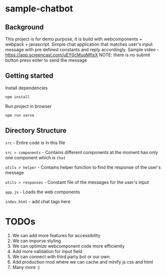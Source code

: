 # sample-chatbot

## Background
This project is for demo purpose, it is build with webcomponents + webpack + javascript. Simple chat application that matches user's input message with pre defined constants and reply accordingly. Sample video - https://app.screencast.com/uEY0cMuqMfjxX
NOTE: there is no submit button press enter to send the message

## Getting started
Install dependencies
```
npm install
```

Run project in browser
```
npm run serve
````

## Directory Structure

`src` - Entire code is in this file

`src > components` - Contains different components at the moment has only one component which is `chat`

`utils > helper` - Contains helper function to find the response of the user's message

`utils > responses` - Constant file of the messages for the user's input

`app.js` - Loads the web components

`index.html` - add chat tags here

# TODOs
1. We can add more features for accessibility
2. We can imporve styling
3. We can optimize webcomponent code more efficiently
4. Add more validation for input field
5. We can connect with third party bot or our own.
6. Add production mod where we can cache and minify js css and html
7. Many more :)
